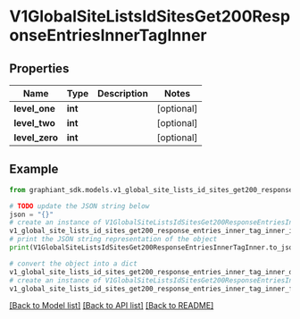 # V1GlobalSiteListsIdSitesGet200ResponseEntriesInnerTagInner


## Properties

Name | Type | Description | Notes
------------ | ------------- | ------------- | -------------
**level_one** | **int** |  | [optional] 
**level_two** | **int** |  | [optional] 
**level_zero** | **int** |  | [optional] 

## Example

```python
from graphiant_sdk.models.v1_global_site_lists_id_sites_get200_response_entries_inner_tag_inner import V1GlobalSiteListsIdSitesGet200ResponseEntriesInnerTagInner

# TODO update the JSON string below
json = "{}"
# create an instance of V1GlobalSiteListsIdSitesGet200ResponseEntriesInnerTagInner from a JSON string
v1_global_site_lists_id_sites_get200_response_entries_inner_tag_inner_instance = V1GlobalSiteListsIdSitesGet200ResponseEntriesInnerTagInner.from_json(json)
# print the JSON string representation of the object
print(V1GlobalSiteListsIdSitesGet200ResponseEntriesInnerTagInner.to_json())

# convert the object into a dict
v1_global_site_lists_id_sites_get200_response_entries_inner_tag_inner_dict = v1_global_site_lists_id_sites_get200_response_entries_inner_tag_inner_instance.to_dict()
# create an instance of V1GlobalSiteListsIdSitesGet200ResponseEntriesInnerTagInner from a dict
v1_global_site_lists_id_sites_get200_response_entries_inner_tag_inner_from_dict = V1GlobalSiteListsIdSitesGet200ResponseEntriesInnerTagInner.from_dict(v1_global_site_lists_id_sites_get200_response_entries_inner_tag_inner_dict)
```
[[Back to Model list]](../README.md#documentation-for-models) [[Back to API list]](../README.md#documentation-for-api-endpoints) [[Back to README]](../README.md)


